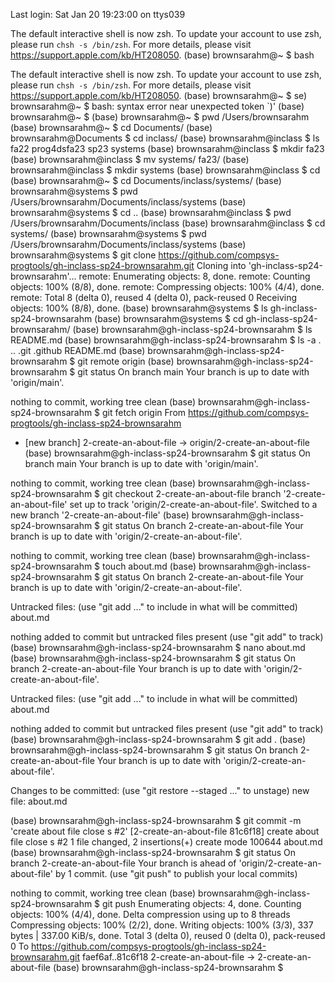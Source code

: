 Last login: Sat Jan 20 19:23:00 on ttys039

The default interactive shell is now zsh.
To update your account to use zsh, please run `chsh -s /bin/zsh`.
For more details, please visit https://support.apple.com/kb/HT208050.
(base) brownsarahm@~ $ bash

The default interactive shell is now zsh.
To update your account to use zsh, please run `chsh -s /bin/zsh`.
For more details, please visit https://support.apple.com/kb/HT208050.
(base) brownsarahm@~ $ se) brownsarahm@~ $ 
bash: syntax error near unexpected token `)'
(base) brownsarahm@~ $ 
(base) brownsarahm@~ $ pwd
/Users/brownsarahm
(base) brownsarahm@~ $ cd Documents/
(base) brownsarahm@Documents $ cd inclass/
(base) brownsarahm@inclass $ ls
fa22		prog4dsfa23	sp23		systems
(base) brownsarahm@inclass $ mkdir fa23
(base) brownsarahm@inclass $ mv systems/ fa23/
(base) brownsarahm@inclass $ mkdir systems
(base) brownsarahm@inclass $ cd 
(base) brownsarahm@~ $ cd Documents/inclass/systems/
(base) brownsarahm@systems $ pwd
/Users/brownsarahm/Documents/inclass/systems
(base) brownsarahm@systems $ cd ..
(base) brownsarahm@inclass $ pwd
/Users/brownsarahm/Documents/inclass
(base) brownsarahm@inclass $ cd systems/
(base) brownsarahm@systems $ pwd
/Users/brownsarahm/Documents/inclass/systems
(base) brownsarahm@systems $ git clone https://github.com/compsys-progtools/gh-inclass-sp24-brownsarahm.git
Cloning into 'gh-inclass-sp24-brownsarahm'...
remote: Enumerating objects: 8, done.
remote: Counting objects: 100% (8/8), done.
remote: Compressing objects: 100% (4/4), done.
remote: Total 8 (delta 0), reused 4 (delta 0), pack-reused 0
Receiving objects: 100% (8/8), done.
(base) brownsarahm@systems $ ls
gh-inclass-sp24-brownsarahm
(base) brownsarahm@systems $ cd gh-inclass-sp24-brownsarahm/
(base) brownsarahm@gh-inclass-sp24-brownsarahm $ ls
README.md
(base) brownsarahm@gh-inclass-sp24-brownsarahm $ ls -a
.		..		.git		.github		README.md
(base) brownsarahm@gh-inclass-sp24-brownsarahm $ git remote
origin
(base) brownsarahm@gh-inclass-sp24-brownsarahm $ git status
On branch main
Your branch is up to date with 'origin/main'.

nothing to commit, working tree clean
(base) brownsarahm@gh-inclass-sp24-brownsarahm $ git fetch origin
From https://github.com/compsys-progtools/gh-inclass-sp24-brownsarahm
 * [new branch]      2-create-an-about-file -> origin/2-create-an-about-file
(base) brownsarahm@gh-inclass-sp24-brownsarahm $ git status
On branch main
Your branch is up to date with 'origin/main'.

nothing to commit, working tree clean
(base) brownsarahm@gh-inclass-sp24-brownsarahm $ git checkout 2-create-an-about-file
branch '2-create-an-about-file' set up to track 'origin/2-create-an-about-file'.
Switched to a new branch '2-create-an-about-file'
(base) brownsarahm@gh-inclass-sp24-brownsarahm $ git status
On branch 2-create-an-about-file
Your branch is up to date with 'origin/2-create-an-about-file'.

nothing to commit, working tree clean
(base) brownsarahm@gh-inclass-sp24-brownsarahm $ touch about.md
(base) brownsarahm@gh-inclass-sp24-brownsarahm $ git status
On branch 2-create-an-about-file
Your branch is up to date with 'origin/2-create-an-about-file'.

Untracked files:
  (use "git add <file>..." to include in what will be committed)
	about.md

nothing added to commit but untracked files present (use "git add" to track)
(base) brownsarahm@gh-inclass-sp24-brownsarahm $ nano about.md
(base) brownsarahm@gh-inclass-sp24-brownsarahm $ git status
On branch 2-create-an-about-file
Your branch is up to date with 'origin/2-create-an-about-file'.

Untracked files:
  (use "git add <file>..." to include in what will be committed)
	about.md

nothing added to commit but untracked files present (use "git add" to track)
(base) brownsarahm@gh-inclass-sp24-brownsarahm $ git add .
(base) brownsarahm@gh-inclass-sp24-brownsarahm $ git status
On branch 2-create-an-about-file
Your branch is up to date with 'origin/2-create-an-about-file'.

Changes to be committed:
  (use "git restore --staged <file>..." to unstage)
	new file:   about.md

(base) brownsarahm@gh-inclass-sp24-brownsarahm $ git commit -m 'create about file close s #2'
[2-create-an-about-file 81c6f18] create about file close s #2
 1 file changed, 2 insertions(+)
 create mode 100644 about.md
(base) brownsarahm@gh-inclass-sp24-brownsarahm $ git status
On branch 2-create-an-about-file
Your branch is ahead of 'origin/2-create-an-about-file' by 1 commit.
  (use "git push" to publish your local commits)

nothing to commit, working tree clean
(base) brownsarahm@gh-inclass-sp24-brownsarahm $ git push
Enumerating objects: 4, done.
Counting objects: 100% (4/4), done.
Delta compression using up to 8 threads
Compressing objects: 100% (2/2), done.
Writing objects: 100% (3/3), 337 bytes | 337.00 KiB/s, done.
Total 3 (delta 0), reused 0 (delta 0), pack-reused 0
To https://github.com/compsys-progtools/gh-inclass-sp24-brownsarahm.git
   faef6af..81c6f18  2-create-an-about-file -> 2-create-an-about-file
(base) brownsarahm@gh-inclass-sp24-brownsarahm $ 
